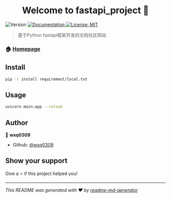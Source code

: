 <h1 align="center">Welcome to fastapi_project 👋</h1>
<p>
  <img alt="Version" src="https://img.shields.io/badge/version-v1.0-blue.svg?cacheSeconds=2592000" />
  <a href="wwww.fastapi.site" target="_blank">
    <img alt="Documentation" src="https://img.shields.io/badge/documentation-yes-brightgreen.svg" />
  </a>
  <a href="#" target="_blank">
    <img alt="License: MIT" src="https://img.shields.io/badge/License-MIT-yellow.svg" />
  </a>
</p>

> 基于Python fastapi框架开发的文档社区网站

### 🏠 [Homepage](sms.hjx.pub)

## Install

```sh
pip -r install requirement/local.txt
```

## Usage

```sh
uvicorn main:app --reload
```

## Author

👤 **wxq0309**

* Github: [@wxq0309](https://github.com/wxq0309)

## Show your support

Give a ⭐️ if this project helped you!

***
_This README was generated with ❤️ by [readme-md-generator](https://github.com/kefranabg/readme-md-generator)_